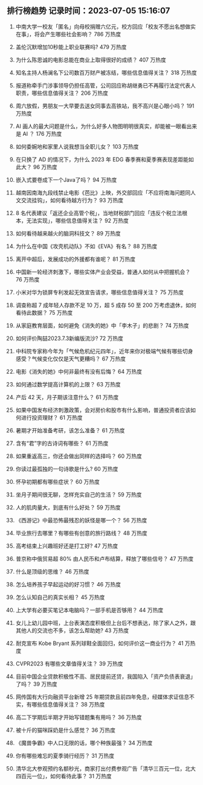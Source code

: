 
## 排行榜趋势 记录时间：2023-07-05 15:16:07
  
  1. 中南大学一校友「匿名」向母校捐赠六亿元，校方回应「校友不愿出名想做实在事」，将会产生哪些社会影响？ 786 万热度
    
  2. 盖伦沉默增加10秒能上职业联赛吗? 479 万热度
    
  3. 为什么陈思诚的电影总能在商业上取得很好的成绩？ 407 万热度
    
  4. 知名主持人杨澜名下公司数百万财产被冻结，哪些信息值得关注？ 318 万热度
    
  5. 报道称牵手门涉事领导仍担任高管，公司回应称胡继勇已不再履行法定代表人职责，哪些信息值得关注？ 206 万热度
    
  6. 周六放假，男朋友一大早要去送女同事去高铁站，我不高兴是心眼小吗？ 191 万热度
    
  7. AI 画人的最大问题是什么，为什么好多人物图明明很真实，却能被一眼看出来是 AI ？ 176 万热度
    
  8. 如何委婉地和家里人说我想当全职儿女？ 103 万热度
    
  9. 在只换了 AD 的情况下，为什么 2023 年 EDG 春季赛和夏季赛表现差距能如此大？ 96 万热度
    
  10. 嵌入式要卷成下一个Java了吗？ 94 万热度
    
  11. 越南因南海九段线禁止电影《芭比》上映，外交部回应「不应将南海问题同人文交流挂钩」，如何看待越方行为？ 93 万热度
    
  12. 8 名代表建议「返还企业高管个税」，当地财税部门回应「违反个税立法根本，无法实现」，哪些信息值得关注？ 92 万热度
    
  13. 如何看待越来越火的脑洞科技文？ 89 万热度
    
  14. 为什么在中国《攻壳机动队》不如《EVA》有名？ 88 万热度
    
  15. 离开中超后，发展成功的外援都有谁呢？ 81 万热度
    
  16. 中国新一轮经济刺激下，哪些实体产业会受益，普通人如何从中把握机会？ 76 万热度
    
  17. 小米对华为锁屏专利发起无效宣告请求，哪些信息值得关注？ 75 万热度
    
  18. 调查称超 7 成年轻人存款不足 10 万，超 5 成存 50 至 200 万考虑退休，如何看待此数据？ 75 万热度
    
  19. 从家庭教育层面，如何避免《消失的她》中「李木子」的悲剧？ 74 万热度
    
  20. 如何评价陶喆2023.7.3新编版流沙? 72 万热度
    
  21. 中科院专家称今年为「气候危机纪元四年」，近年来你对极端气候有哪些切身感受？气候变化仅仅是天气更糟吗？ 67 万热度
    
  22. 电影《消失的她》中何非最终有没有后悔？ 64 万热度
    
  23. 如何通过数学提高计算机的上限？ 63 万热度
    
  24. 产后 42 天，月子期该注意什么？ 61 万热度
    
  25. 如果中国发布经济刺激政策，会对房价和股市有什么影响，普通投资者应该如何进行投资理财？ 61 万热度
    
  26. 暑期才开始准备考研，该怎么准备？ 61 万热度
    
  27. 含有“君”字的古诗词有哪些？ 61 万热度
    
  28. 如果重返高三，你还会做出同样的选择吗？ 60 万热度
    
  29. 你读过最孤独的一句诗歌是什么? 60 万热度
    
  30. 怀孕初期都有哪些症状？ 60 万热度
    
  31. 坐月子期间很无聊，怎样充实自己的生活？ 59 万热度
    
  32. 人的肌肉量大，到底有什么好处？ 59 万热度
    
  33. 《西游记》中最恐怖最残忍的妖怪是哪一个？ 56 万热度
    
  34. 毕业旅行去哪里？有哪些有创意的旅行路线？ 48 万热度
    
  35. 高考结束上兴趣班好还是打工好? 47 万热度
    
  36. 普京称中俄贸易超 80% 由人民币和卢布结算，释放了哪些信号？ 47 万热度
    
  37. 什么是顶级的思维？ 46 万热度
    
  38. 怎么培养孩子早起运动的好习惯？ 46 万热度
    
  39. 怎么认知自己的真实长相？ 45 万热度
    
  40. 上大学有必要买笔记本电脑吗？一部手机是否够用？ 44 万热度
    
  41. 女儿上幼儿园中班，上台表演态度积极但上台后不想表达，除了家人之外，跟其他人的交流也不多，该怎么帮助她? 43 万热度
    
  42. 耐克宣布 Kobe Bryant 系列球鞋全面回归，如何评价这一商业行为？ 41 万热度
    
  43. CVPR2023 有哪些文章值得关注？ 39 万热度
    
  44. 目前中国企业贷款积极性不高、居民提前还贷，我国陷入「资产负债表衰退」了吗？ 39 万热度
    
  45. 网传国有大行向融资平台新增 25 年期贷款且前四年免息，经媒体求证信息不实，有哪些信息值得关注？ 38 万热度
    
  46. 高二下学期后半期才开始写错题集有用吗？ 36 万热度
    
  47. 被十斤的猫咪踩奶是什么感觉？ 36 万热度
    
  48. 《魔兽争霸》中人口无限的话，哪个种族最强？ 34 万热度
    
  49. 你有哪些难忘的夏季骑行经历？ 31 万热度
    
  50. 清华北大参观预约名额秒光，商家打出付费参观广告「清华三百元一位，北大四百元一位」，如何看待此事？ 31 万热度
    